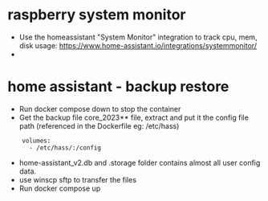 # raspberry system monitor 
- Use the homeassistant "System Monitor" integration to track cpu, mem, disk usage: https://www.home-assistant.io/integrations/systemmonitor/
- 





# home assistant - backup restore

- Run docker compose down to stop the container
- Get the backup file core_2023** file, extract and put it the config file path (referenced in the Dockerfile eg: /etc/hass)
```
    volumes:
      - /etc/hass/:/config
```
- home-assistant_v2.db and .storage folder contains almost all user config data.
- use winscp sftp to transfer the files
- Run docker compose up
